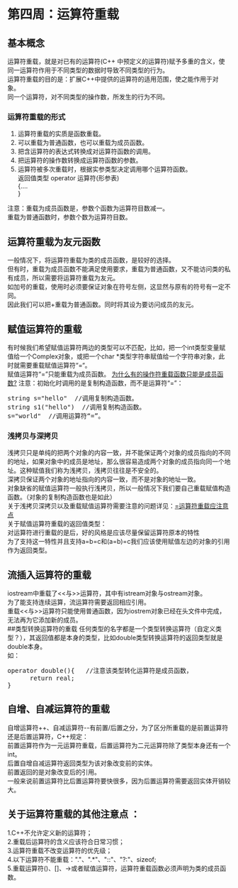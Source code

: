 # 第四周：运算符重载
## 基本概念
运算符重载，就是对已有的运算符(C++ 中预定义的运算符)赋予多重的含义，使同一运算符作用于不同类型的数据时导致不同类型的行为。  
运算符重载的目的是：扩展C++中提供的运算符的适用范围，使之能作用于对象。  
同一个运算符，对不同类型的操作数，所发生的行为不同。  
### 运算符重载的形式
1. 运算符重载的实质是函数重载。   
2. 可以重载为普通函数，也可以重载为成员函数。  
3. 把含运算符的表达式转换成对运算符函数的调用。  
4. 把运算符的操作数转换成运算符函数的参数。  
5. 运算符被多次重载时，根据实参类型决定调用哪个运算符函数。  
返回值类型 operator 运算符(形参表)  
{....  
}

注意：重载为成员函数是，参数个函数为运算符目数减一。  
重载为普通函数时，参数个数为运算符目数。  
## 运算符重载为友元函数  
一般情况下，将运算符重载为类的成员函数，是较好的选择。  
但有时，重载为成员函数不能满足使用要求，重载为普通函数，又不能访问类的私有成员，所以需要将运算符重载为友元。  
如加号的重载，使用时必须要保证对象在符号左侧，这显然与原有的符号有一定不同。  
因此我们可以把+重载为普通函数。同时将其设为要访问成员的友元。  
## 赋值运算符的重载
有时候我们希望赋值运算符两边的类型可以不匹配，比如，把一个int类型变量赋值给一个Complex对象，或把一个char *类型字符串赋值给一个字符串对象，此时就需要重载赋值运算符“=“。  
赋值运算符“=”只能重载为成员函数。  [为什么有的操作符重载函数只能是成员函数?](https://blog.csdn.net/qq_29344757/article/details/78820189
)
注意：初始化时调用的是复制构造函数，而不是运算符“=”：  
<pre>string s="hello"  //调用复制构造函数。
string s1("hello")  //调用复制构造函数。
s="world"  //调用运算符“=”。  
</pre>  
### 浅拷贝与深拷贝  
浅拷贝只是单纯的把两个对象的内容一致，并不能保证两个对象的成员指向的不同的地址，如果对象中的成员是地址，那么很容易造成两个对象的成员指向同一个地址。这种赋值我们称为浅拷贝，浅拷贝往往是不安全的。  
深拷贝保证两个对象的地址指向的内容一致，而不是对象的地址一致。  
对象缺省的赋值运算符一般执行浅拷贝，所以一般情况下我们要自己重载赋值构造函数。（对象的复制构造函数也是如此）  
关于浅拷贝深拷贝以及重载赋值运算符需要注意的问题详见：[=运算符重载应注意点](https://zhuanlan.zhihu.com/p/30217566)  
关于赋值运算符重载的返回值类型：  
对运算符进行重载的是后，好的风格是应该尽量保留运算符原本的特性  
为了支持这一特性并且支持a=b=c和(a=b)=c我们应该使用赋值左边的对象的引用作为返回类型。  
## 流插入运算符的重载  
iostream中重载了<<与>>运算符，其中有istream对象与ostream对象。  
为了能支持连续运算，流运算符需要返回相应引用。  
重载<<与>>运算符只能使用普通函数，因为iostrem对象已经在头文件中完成，无法再为它添加新的成员。  
##类型转换运算符的重载
任何类型的名字都是一个类型转换运算符（自定义类型？），其返回值都是本身的类型，比如double类型转换运算符的返回类型就是double本身。  
如：
<pre>operator double(){   //注意该类型转化运算符是成员函数，
      return real;
}</pre>
## 自增、自减运算符的重载  
自增运算符++、自减运算符--有前置/后置之分，为了区分所重载的是前置运算符还是后置运算符，C++规定：  
前置运算符作为一元运算符重载，后置运算符为二元运算符除了类型本身还有一个int。  
后置自增自减运算符返回类型为该对象改变前的实体。  
前置返回的是对象改变后的引用。  
一般来说前置运算符比后置运算符要快很多，因为后置运算符需要返回实体开销较大。  
## 关于运算符重载的其他注意点 ：
1.C++不允许定义新的运算符；  
2.重载后运算符的含义应该符合日常习惯；  
3.运算符重载不改变运算符的优先级；  
4.以下运算符不能重载："."、".*"、"::"、"?:"、sizeof;  
5.重载运算符()、[]、->或者赋值运算符，运算符重载函数必须声明为类的成员函数。